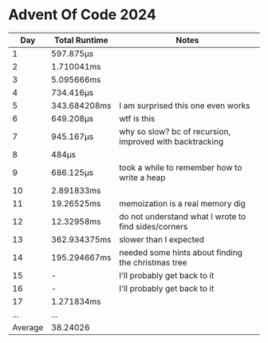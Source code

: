 # Advent Of Code 2024

| Day     | Total Runtime | Notes |
| ---     | ------------- | ----- |
| 1       | 597.875µs     | |
| 2       | 1.710041ms    | |
| 3       | 5.095666ms    | |
| 4       | 734.416µs     | |
| 5       | 343.684208ms  | I am surprised this one even works |
| 6       | 649.208µs     | wtf is this |
| 7       | 945.167µs     | why so slow? bc of recursion, improved with backtracking |
| 8       | 484µs         | |
| 9       | 686.125µs     | took a while to remember how to write a heap |
| 10      | 2.891833ms    | |
| 11      | 19.26525ms    | memoization is a real memory dig |
| 12      | 12.32958ms    | do not understand what I wrote to find sides/corners |
| 13      | 362.934375ms  | slower than I expected |
| 14      | 195.294667ms  | needed some hints about finding the christmas tree |
| 15      | -             | I'll probably get back to it |
| 16      | -             | I'll probably get back to it |
| 17      | 1.271834ms    | |
| ...     | ...           | |
| Average | 38.24026   | |
